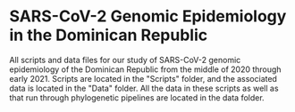 # SARS-CoV-2 Genomic Epidemiology in the Dominican Republic

All scripts and data files for our study of SARS-CoV-2 genomic epidemiology of the Dominican Republic from the middle of 2020 through early 2021. Scripts are located in the "Scripts" folder, and the associated data is located in the "Data" folder. All the data in these scripts as well as that run through phylogenetic pipelines are located in the data folder.


